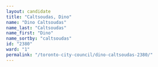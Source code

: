 ```yaml
---
layout: candidate
title: "Caltsoudas, Dino"
name: "Dino Caltsoudas"
name_last: "Caltsoudas"
name_first: "Dino"
name_sortby: "caltsoudas"
id: "2380"
ward: "1"
permalink: "/toronto-city-council/dino-caltsoudas-2380/"
---
```

